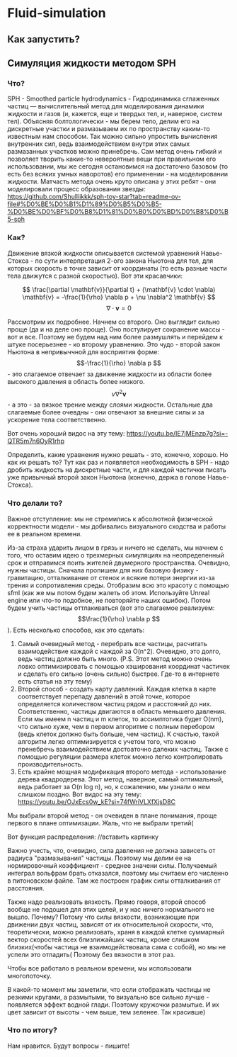 # Fluid-simulation

## Как запустить?


## Симуляция жидкости методом SPH

### Что?
SPH - Smoothed particle hydrodynamics - Гидродинамика сглаженных частиц — вычислительный метод для моделирования динамики жидкости и газов (и, кажется, еще и твердых тел, и, наверное, систем тел).
Объясняя болтологически - мы берем тело, делим его на дискретные участки и размазываем их по пространству каким-то известным нам способом. Так можно сильно упростить вычисления внутренних сил, ведь взаимодействием внутри этих самых размазанных участков можно принебречь. Сам метод очень гибкий и позволяет творить какие-то невероятные вещи при правильном его использовании, мы же сегодня остановимся на достаточно базовом (то есть без всяких умных наворотов) его применении - на моделировании жидкости. Матчасть метода очень круто описана у этих ребят - они моделировали процесс образования звезды: https://github.com/Shulliikkk/sph-toy-star?tab=readme-ov-file#%D0%BE%D0%B1%D1%89%D0%B5%D0%B5-%D0%BE%D0%BF%D0%B8%D1%81%D0%B0%D0%BD%D0%B8%D0%B5-sph

### Как?
Движение вязкой жидкости описывается системой уравнений Навье-Стокса - по сути интерпретация 2-ого закона Ньютона для тел, для которых скорость в точке зависит от координаты (то есть разные части тела движутся с разной скоростью). Вот эти красавчики:

$$
\frac{\partial \mathbf{v}}{\partial t} + (\mathbf{v} \cdot \nabla) \mathbf{v} = -\frac{1}{\rho} \nabla p + \nu \nabla^2 \mathbf{v}
$$
$$
\nabla \cdot \mathbf{v} = 0
$$

Рассмотрим их подробнее. Начнем со второго. Оно выглядит сильно проще (да и на деле оно проще). Оно постулирует сохранение массы - вот и все. Поэтому не будем над ним более размушлять и перейдем к штуке посерьезнее - ко второму уравнению.
Это чудо - второй закон Ньютона в непривыччной для восприятия форме:
$$-\frac{1}{\rho} \nabla p $$ - это слагаемое отвечает за движение жидкости из области более высокого давления в область более низкого.
$$\nu \nabla^2 \mathbf{v}$$ - а это - за вязкое трение между слоями жидкости.
Остальные два слагаемые более очевдны - они отвечают за внешние силы и за ускорение тела соответственно.

Вот очень хороший видос на эту тему: https://youtu.be/IE7jMEnzp7g?si=-QTR5m7n6OyR1rhp

Определить, какие уравнения нужно решать - это, конечно, хорошо. Но как их решать то? Тут как раз и появляется необходимость в SPH - надо дробить жидкость на дискретные части, и для каждой частички писать уже привычный второй закон Ньютона (конечно, держа в голове Навье-Стокса).

### Что делали то?
Важное отступление: мы не стремились к абсолютной физической корректности модели - мы добивались визуального сходства и работы ее в реальном времени.

Из-за страха ударить лицом в грязь и ничего не сделать, мы начнем с того, что оставим идею о трехмерных симуляциях на неопределенный срок и отправимся поить жителей двумерного пространства.
Очевидно, нужны частицы. Сначала пропишем для них базовую физику - гравитацию, отталкивание от стенок и всякие потери энергии из-за трения и сопротивления среды. Отобразим всю это красоту с помощью sfml (как же мы потом будем жалеть об этом. Используйте Unreal engine или что-то подобное, не повторяйте наших ошибок). Потом будем учить частицы оттлакиваться (вот это слагаемое реализуем: $$\frac{1}{\rho} \nabla p $$). Есть несколько способов, как это сделать:
  1. Самый очевидный метод - перебрать все частицы, расчитать взаимодействие каждой с каждой за O(n^2). Очевидно, это долго, ведь частиц должно быть много. (P.S. Этот метод можно очень ловко оптимизировать с помощью хэширования координат частичек и сделать его сильно (очень сильно) быстрее. Где-то в интернете есть статья на эту тему)
  2. Второй способ - создать карту давлений. Каждая клетка в карте соответствует перепаду давлений в этой точке, которое определяется количеством частиц рядом и расстояний до них. Соответственно, частицы двигаются в область меньшего давления. Если мы имеем n частиц и m клеток, то ассимптотика будет O(nm), что сильно хуже, чем в первом алгоритме с полным перебором (ведь клеток должно быть больше, чем частиц). К счастью, такой алгоритм легко оптимизируется с учетом того, что можно пренебречь взаимодействием достоаточно далеких частиц. Также с помощью регуляции размера клеток можно легко контролировать производительность.
  3. Есть крайне мощная модификация второго метода - использование дерева квадродерева. Этот метод, наверное, самый оптимальный, ведь работает за O(n log n), но, к сожалению, мы узнали о нем слишком поздно. Вот видос на эту тему: https://youtu.be/OJxEcs0w_kE?si=74fWriVLXfXjsD8C

Мы выбрали второй метод - он очевиден в плане понимания, проще первого в плане оптимизации. Жаль, что не выбрали третий(

Вот функция распределения:
//вставить картинку

Важно учесть, что, очевидно, сила давления не должна зависеть от радиуса "размазывания" частицы. Поэтому мы делим ее на нормировочный коэффициент - среднее значени силы. Получаемый интеграл вольфрам брать отказался, поэтому мы считаем его численно в питоновском файле. Там же построен график силы отталкивания от расстояния.

Также надо реализовать вязкость. Прямо говоря, второй способ вообще не подошел для этих целей, и у нас ничего нормального не вышло. Почему? Потому что силы вязкости, возникающие при движении двух частиц, зависят от их относительной скорости, что, теоретически, можно реализовать, храня в каждой клетке суммарный вектор скоростей всех близлижайших частиц, кроме слишком близких(чтобы частица не взаимодействовала сама с собой), но мы не успели это отладить( Поэтому без вязкости в этот раз. 

Чтобы все работало в реальном времени, мы использовали многопоточку.

В какой-то момент мы заметили, что если отображать частицы не резкими кругами, а размытыми, то визуально все сильно лучше - появляется эффект водной глади. Поэтому кружочки размытые. И их цвет зависит от высоты - чем выше, тем зеленее. Так красивше)
### Что по итогу?
Нам нравится. Будут вопросы - пишите!
